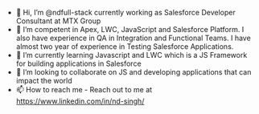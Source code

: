 - 👋 Hi, I’m @ndfull-stack currently working as Salesforce Developer Consultant at MTX Group
- 👀 I’m competent in Apex, LWC, JavaScript and Salesforce Platform. I also have experience in QA in Integration and Functional Teams. I have almost two year of experience in Testing Salesforce Applications.
- 🌱 I’m currently learning Javascript and LWC which is a JS Framework for building applications in Salesforce
- 💞️ I’m looking to collaborate on JS and developing applications that can impact the world
- 📫 How to reach me - Reach out to me at https://www.linkedin.com/in/nd-singh/

<!---
ndfull-stack/ndfull-stack is a ✨ special ✨ repository because its `README.md` (this file) appears on your GitHub profile.
You can click the Preview link to take a look at your changes.
--->

